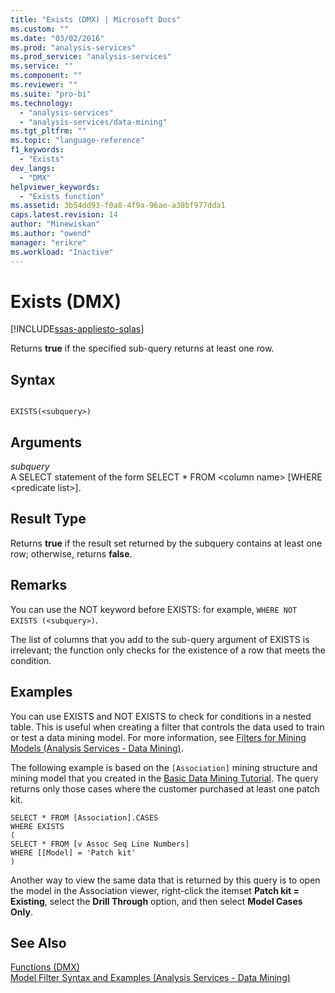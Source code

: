 ```yaml
---
title: "Exists (DMX) | Microsoft Docs"
ms.custom: ""
ms.date: "03/02/2016"
ms.prod: "analysis-services"
ms.prod_service: "analysis-services"
ms.service: ""
ms.component: ""
ms.reviewer: ""
ms.suite: "pro-bi"
ms.technology: 
  - "analysis-services"
  - "analysis-services/data-mining"
ms.tgt_pltfrm: ""
ms.topic: "language-reference"
f1_keywords: 
  - "Exists"
dev_langs: 
  - "DMX"
helpviewer_keywords: 
  - "Exists function"
ms.assetid: 3b54dd93-f0a8-4f9a-96ae-a38bf977dda1
caps.latest.revision: 14
author: "Minewiskan"
ms.author: "owend"
manager: "erikre"
ms.workload: "Inactive"
---
```

# Exists (DMX)
[!INCLUDE[ssas-appliesto-sqlas](../includes/ssas-appliesto-sqlas.md)]

  Returns **true** if the specified sub-query returns at least one row.  
  
## Syntax  
  
```  
  
EXISTS(<subquery>)  
```  
  
## Arguments  
 *subquery*  
 A SELECT statement of the form SELECT * FROM \<column name> [WHERE \<predicate list>].  
  
## Result Type  
 Returns **true** if the result set returned by the subquery contains at least one row; otherwise, returns **false**.  
  
## Remarks  
 You can use the NOT keyword before EXISTS: for example, `WHERE NOT EXISTS (<subquery>)`.  
  
 The list of columns that you add to the sub-query argument of EXISTS is irrelevant; the function only checks for the existence of a row that meets the condition.  
  
## Examples  
 You can use EXISTS and NOT EXISTS to check for conditions in a nested table. This is useful when creating a filter that controls the data used to train or test a data mining model. For more information, see [Filters for Mining Models &#40;Analysis Services - Data Mining&#41;](../analysis-services/data-mining/filters-for-mining-models-analysis-services-data-mining.md).  
  
 The following example is based on the `[Association]` mining structure and mining model that you created in the [Basic Data Mining Tutorial](http://msdn.microsoft.com/library/6602edb6-d160-43fb-83c8-9df5dddfeb9c). The query returns only those cases where the customer purchased at least one patch kit.  
  
```  
SELECT * FROM [Association].CASES  
WHERE EXISTS  
(  
SELECT * FROM [v Assoc Seq Line Numbers]  
WHERE [[Model] = 'Patch kit'  
)  
```  
  
 Another way to view the same data that is returned by this query is to open the model in the Association viewer, right-click the itemset **Patch kit = Existing**, select the **Drill Through** option, and then select **Model Cases Only**.  
  
## See Also  
 [Functions &#40;DMX&#41;](../dmx/functions-dmx.md)   
 [Model Filter Syntax and Examples &#40;Analysis Services - Data Mining&#41;](../analysis-services/data-mining/model-filter-syntax-and-examples-analysis-services-data-mining.md)  
  
  
